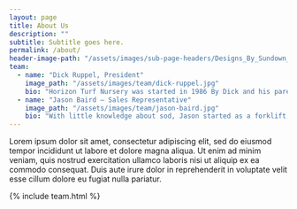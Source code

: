 ```yaml
---
layout: page
title: About Us
description: ""
subtitle: Subtitle goes here.
permalink: /about/
header-image-path: "/assets/images/sub-page-headers/Designs_By_Sundown_View.jpg"
team:
  - name: "Dick Ruppel, President"
    image_path: "/assets/images/team/dick-ruppel.jpg"
    bio: "Horizon Turf Nursery was started in 1986 By Dick and his parents Richard and Jody Ruppel. That first year they planted only 30 acres of bluegrass. Over the next several years the company grew supplying landscape contractors with quality sod and superior service. Today we have almost 200 acres of turf in production along with another 200 acres of alfalfa and corn."
  - name: "Jason Baird – Sales Representative"
    image_path: "/assets/images/team/jason-baird.jpg"
    bio: "With little knowledge about sod, Jason started as a forklift operator in 1990. After educating himself through various classes on turf identification and turf maintenance practices, Jason continued his career in farm management and outside sales. Jason now dedicates his time to selling quality turf and managing installations for landscape contractors."
---
```



Lorem ipsum dolor sit amet, consectetur adipiscing elit, sed do eiusmod tempor incididunt ut labore et dolore magna aliqua. Ut enim ad minim veniam, quis nostrud exercitation ullamco laboris nisi ut aliquip ex ea commodo consequat. Duis aute irure dolor in reprehenderit in voluptate velit esse cillum dolore eu fugiat nulla pariatur.

{% include team.html %}